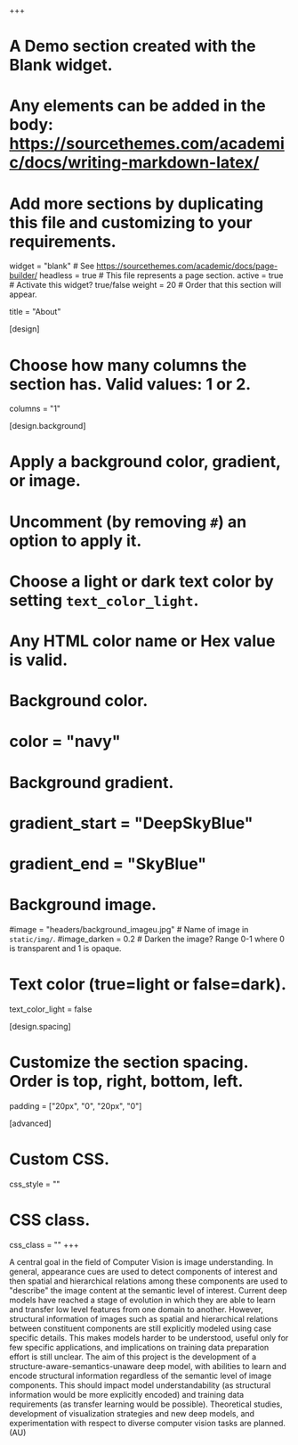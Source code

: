 +++
# A Demo section created with the Blank widget.
# Any elements can be added in the body: https://sourcethemes.com/academic/docs/writing-markdown-latex/
# Add more sections by duplicating this file and customizing to your requirements.

widget = "blank"  # See https://sourcethemes.com/academic/docs/page-builder/
headless = true  # This file represents a page section.
active = true  # Activate this widget? true/false
weight = 20  # Order that this section will appear.

title = "About"

[design]
  # Choose how many columns the section has. Valid values: 1 or 2.
  columns = "1"

[design.background]
  # Apply a background color, gradient, or image.
  #   Uncomment (by removing `#`) an option to apply it.
  #   Choose a light or dark text color by setting `text_color_light`.
  #   Any HTML color name or Hex value is valid.

  # Background color.
  # color = "navy"
  
  # Background gradient.
  # gradient_start = "DeepSkyBlue"
  # gradient_end = "SkyBlue"
  
  # Background image.
  #image = "headers/background_imageu.jpg"  # Name of image in `static/img/`.
  #image_darken = 0.2  # Darken the image? Range 0-1 where 0 is transparent and 1 is opaque.

  # Text color (true=light or false=dark).
  text_color_light = false

[design.spacing]
  # Customize the section spacing. Order is top, right, bottom, left.
  padding = ["20px", "0", "20px", "0"]

[advanced]
 # Custom CSS. 
 css_style = ""
 
 # CSS class.
 css_class = ""
+++

A central goal in the field of Computer Vision is image understanding. In general, appearance cues are used to detect components of interest and then spatial and hierarchical relations among these components are used to "describe" the image content at the semantic level of interest. Current deep models have reached a stage of evolution in which they are able to learn and transfer low level features from one domain to another. However, structural information of images such as spatial and hierarchical relations between constituent components are still explicitly modeled using case specific details. This makes models harder to be understood, useful only for few specific applications, and implications on training data preparation effort is still unclear. The aim of this project is the development of a structure-aware-semantics-unaware deep model, with abilities to learn and encode structural information regardless of the semantic level of image components. This should impact model understandability (as structural information would be more explicitly encoded) and training data requirements (as transfer learning would be possible). Theoretical studies, development of visualization strategies and new deep models, and experimentation with respect to diverse computer vision tasks are planned. (AU)

